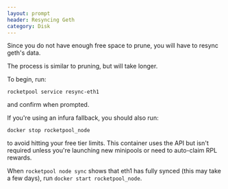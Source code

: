 ```yaml
---
layout: prompt
header: Resyncing Geth
category: Disk
---
```


Since you do not have enough free space to prune, you will have to resync geth's data.

The process is similar to pruning, but will take longer.

To begin, run:
```
rocketpool service resync-eth1
```
and confirm when prompted.

If you're using an infura fallback, you should also run:
```
docker stop rocketpool_node
```
to avoid hitting your free tier limits. This container uses the API but isn't required unless you're launching new minipools or need to auto-claim RPL rewards.

When `rocketpool node sync` shows that eth1 has fully synced (this may take a few days), run `docker start rocketpool_node`.

